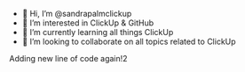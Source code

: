- 👋 Hi, I’m @sandrapalmclickup
- 👀 I’m interested in ClickUp & GitHub
- 🌱 I’m currently learning all things ClickUp
- 💞️ I’m looking to collaborate on all topics related to ClickUp

<!---
sandrapalmclickup/sandrapalmclickup is a ✨ special ✨ repository because its `README.md` (this file) appears on your GitHub profile.
You can click the Preview link to take a look at your changes.
--->
Adding new line of code again!2
